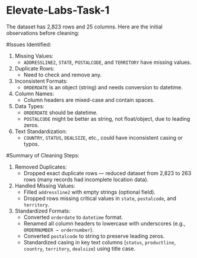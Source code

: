 # Elevate-Labs-Task-1

The dataset has 2,823 rows and 25 columns. Here are the initial observations before cleaning:

#Issues Identified:
1. Missing Values:
   - `ADDRESSLINE2`, `STATE`, `POSTALCODE`, and `TERRITORY` have missing values.
2. Duplicate Rows:
   - Need to check and remove any.
3. Inconsistent Formats:
   - `ORDERDATE` is an object (string) and needs conversion to datetime.
4. Column Names:
   - Column headers are mixed-case and contain spaces.
5. Data Types:
   - `ORDERDATE` should be datetime.
   - `POSTALCODE` might be better as string, not float/object, due to leading zeros.
6. Text Standardization:
   - `COUNTRY`, `STATUS`, `DEALSIZE`, etc., could have inconsistent casing or typos.



 #Summary of Cleaning Steps:
1. Removed Duplicates:
   - Dropped exact duplicate rows — reduced dataset from 2,823 to 263 rows (many records had incomplete location data).
2. Handled Missing Values:
   - Filled `addressline2` with empty strings (optional field).
   - Dropped rows missing critical values in `state`, `postalcode`, and `territory`.
3. Standardized Formats:
   - Converted `orderdate` to `datetime` format.
   - Renamed all column headers to lowercase with underscores (e.g., `ORDERNUMBER → ordernumber`).
   - Converted `postalcode` to string to preserve leading zeros.
   - Standardized casing in key text columns (`status`, `productline`, `country`, `territory`, `dealsize`) using title case.

